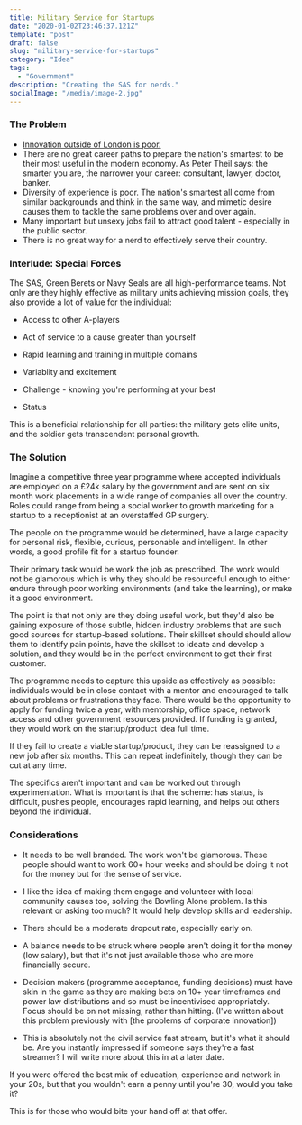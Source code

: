 ```yaml
---
title: Military Service for Startups
date: "2020-01-02T23:46:37.121Z"
template: "post"
draft: false
slug: "military-service-for-startups"
category: "Idea"
tags:
  - "Government"
description: "Creating the SAS for nerds."
socialImage: "/media/image-2.jpg"
---
```


### The Problem

* [Innovation outside of London is poor.](http://www.softmachines.org/wordpress/wp-content/uploads/2019/05/ResurgenceRegionsRALJv22_5_19.pdf)
* There are no great career paths to prepare the nation's smartest to be their most useful in the modern economy. As Peter Theil says: the smarter you are, the narrower your career: consultant, lawyer, doctor, banker.
* Diversity of experience is poor. The nation's smartest all come from similar backgrounds and think in the same way, and mimetic desire causes them to tackle the same problems over and over again.
* Many important but unsexy jobs fail to attract good talent - especially in the public sector.
* There is no great way for a nerd to effectively serve their country.


### Interlude: Special Forces

The SAS, Green Berets or Navy Seals are all high-performance teams. Not only are they highly effective as military units achieving mission goals, they also provide a lot of value for the individual:

* Access to other A-players

* Act of service to a cause greater than yourself

* Rapid learning and training in multiple domains

* Variablity and excitement 

* Challenge - knowing you're performing at your best

* Status

This is a beneficial relationship for all parties: the military gets elite units, and the soldier gets transcendent personal growth.

### The Solution

Imagine a competitive three year programme where accepted individuals are employed on a £24k salary by the government and are sent on six month work placements in a wide range of companies all over the country. Roles could range from being a social worker to growth marketing for a startup to a receptionist at an overstaffed GP surgery.

The people on the programme would be determined, have a large capacity for personal risk, flexible, curious, personable and intelligent. In other words, a good profile fit for a startup founder.

Their primary task would be work the job as prescribed. The work would not be glamorous which is why they should be resourceful enough to either endure through poor working environments (and take the learning), or make it a good environment. 

The point is that not only are they doing useful work, but they'd also be gaining exposure of those subtle, hidden industry problems that are such good sources for startup-based solutions. Their skillset should should allow them to identify pain points, have the skillset to ideate and develop a solution, and they would be in the perfect environment to get their first customer.

The programme needs to capture this upside as effectively as possible: individuals would be in close contact with a mentor and encouraged to talk about problems or frustrations they face. There would be the opportunity to apply for funding twice a year, with mentorship, office space, network access and other government resources provided. If funding is granted, they would work on the startup/product idea full time.

If they fail to create a viable startup/product, they can be reassigned to a new job after six months. This can repeat indefinitely, though they can be cut at any time.

The specifics aren't important and can be worked out through experimentation. What is important is that the scheme: has status, is difficult, pushes people, encourages rapid learning, and helps out others beyond the individual.

### Considerations

* It needs to be well branded. The work won't be glamorous. These people should want to work 60+ hour weeks and should be doing it not for the money but for the sense of service.

* I like the idea of making them engage and volunteer with local community causes too, solving the Bowling Alone problem. Is this relevant or asking too much? It would help develop skills and leadership.

* There should be a moderate dropout rate, especially early on.

* A balance needs to be struck where people aren't doing it for the money (low salary), but that it's not just available those who are more financially secure.

* Decision makers (programme acceptance, funding decisions) must have skin in the game as they are making bets on 10+ year timeframes and power law distributions and so must be incentivised appropriately. Focus should be on not missing, rather than hitting. (I've written about this problem previously with [the problems of corporate innovation])

* This is absolutely not the civil service fast stream, but it's what it should be. Are you instantly impressed if someone says they're a fast streamer? I will write more about this in at a later date.

If you were offered the best mix of education, experience and network in your 20s, but that you wouldn't earn a penny until you're 30, would you take it?

This is for those who would bite your hand off at that offer.